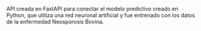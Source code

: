API creada en FastAPI para conectar el modelo predictivo creado en Python, que utiliza una red neuronal artificial y fue entrenado con los datos de la enfermedad Neosporosis Bovina.